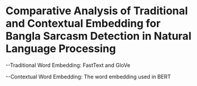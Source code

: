 # Comparative Analysis of Traditional and Contextual Embedding for Bangla Sarcasm Detection in Natural Language Processing

--Traditional Word Embedding: FastText and GloVe 

--Contextual Word Embedding: The word embedding used in BERT
